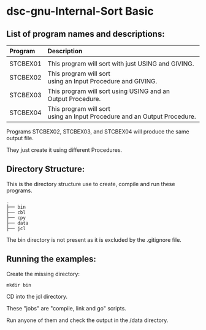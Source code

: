# dsc-gnu-Internal-Sort Basic

## List of program names and descriptions:

| Program  | Description                               | 
| :------  | :---------------------------------------- | 
|          |                                           |
| STCBEX01 | This program will sort with just USING and GIVING.|
| STCBEX02 | This program will sort using an Input Procedure and GIVING.|
| STCBEX03 | This program will sort using USING and an Output Procedure.|
| STCBEX04 | This program will sort using an Input Procedure and an Output Procedure.|


Programs STCBEX02, STCBEX03, and STCBEX04 will produce the same output file.

They just create it using different Procedures.

## Directory Structure:

This is the directory structure use to create, compile and run these programs.
```
.
├── bin
├── cbl
├── cpy
├── data
├── jcl
```

The bin directory is not present as it is excluded by the .gitignore file.

## Running the examples:

Create the missing directory:
```
mkdir bin
```

CD into the jcl directory.

These "jobs" are "compile, link and go" scripts.

Run anyone of them and check the output in the /data directory.

